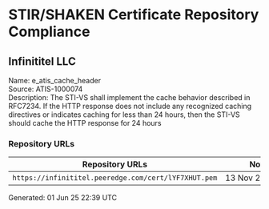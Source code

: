 # STIR/SHAKEN Certificate Repository Compliance

## Infinititel LLC

Name: e_atis_cache_header\
Source: ATIS-1000074\
Description: The STI-VS shall implement the cache behavior described in RFC7234. If the HTTP response does not include any recognized caching directives or indicates caching for less than 24 hours, then the STI-VS should cache the HTTP response for 24 hours
### Repository URLs

| Repository URLs | Not After |  Problems | Link |
|-----------------|-----------|-----------|------|
| `https://infinititel.peeredge.com/cert/lYF7XHUT.pem` | 13&#160;Nov&#160;25&#160;02:01&#160;UTC | true | [view](../../REPOS/c68ee7208d99ff221a794c4c664bf783f1891812/README.md) |


Generated: 01 Jun 25 22:39 UTC